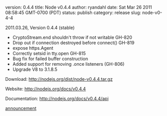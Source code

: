 version: 0.4.4
title: Node v0.4.4
author: ryandahl
date: Sat Mar 26 2011 08:58:45 GMT-0700 (PDT)
status: publish
category: release
slug: node-v0-4-4

2011.03.26, Version 0.4.4 (stable)
<ul>
<li> CryptoStream.end shouldn't throw if not writable GH-820
<li> Drop out if connection destroyed before connect() GH-819
<li> expose https.Agent
<li> Correctly setsid in tty.open GH-815
<li> Bug fix for failed buffer construction
<li> Added support for removing .once listeners (GH-806)
<li> Upgrade V8 to 3.1.8.5</ul>



Download: <a href="http://nodejs.org/dist/node-v0.4.4.tar.gz">http://nodejs.org/dist/node-v0.4.4.tar.gz</a>

Website: <a href="http://nodejs.org/docs/v0.4.4/">http://nodejs.org/docs/v0.4.4</a>

Documentation: <a href="http://nodejs.org/docs/v0.4.4/api/">http://nodejs.org/docs/v0.4.4/api</a>

<a href="https://groups.google.com/d/topic/nodejs/LlQCYhDEPAc/discussion">announcement</a>
